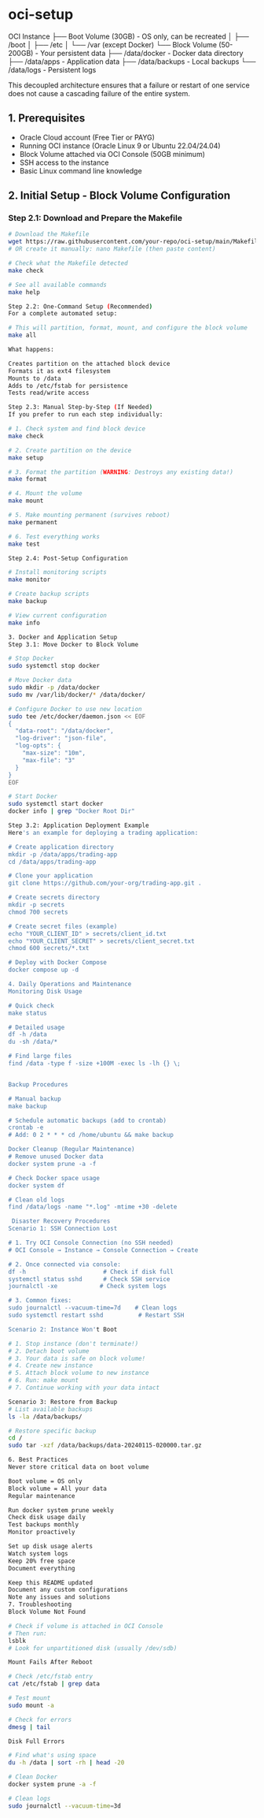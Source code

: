 # oci-setup

OCI Instance
├── Boot Volume (30GB) - OS only, can be recreated
│ ├── /boot
│ ├── /etc
│ └── /var (except Docker)
└── Block Volume (50-200GB) - Your persistent data
├── /data/docker - Docker data directory
├── /data/apps - Application data
├── /data/backups - Local backups
└── /data/logs - Persistent logs


This decoupled architecture ensures that a failure or restart of one service does not cause a cascading failure of the entire system.

## 1. Prerequisites

*   Oracle Cloud account (Free Tier or PAYG)
*   Running OCI instance (Oracle Linux 9 or Ubuntu 22.04/24.04)
*   Block Volume attached via OCI Console (50GB minimum)
*   SSH access to the instance
*   Basic Linux command line knowledge

## 2. Initial Setup - Block Volume Configuration

### Step 2.1: Download and Prepare the Makefile

```bash
# Download the Makefile
wget https://raw.githubusercontent.com/your-repo/oci-setup/main/Makefile
# OR create it manually: nano Makefile (then paste content)

# Check what the Makefile detected
make check

# See all available commands
make help

Step 2.2: One-Command Setup (Recommended)
For a complete automated setup:

# This will partition, format, mount, and configure the block volume
make all

What happens:

Creates partition on the attached block device
Formats it as ext4 filesystem
Mounts to /data
Adds to /etc/fstab for persistence
Tests read/write access

Step 2.3: Manual Step-by-Step (If Needed)
If you prefer to run each step individually:

# 1. Check system and find block device
make check

# 2. Create partition on the device
make setup

# 3. Format the partition (WARNING: Destroys any existing data!)
make format

# 4. Mount the volume
make mount

# 5. Make mounting permanent (survives reboot)
make permanent

# 6. Test everything works
make test

Step 2.4: Post-Setup Configuration

# Install monitoring scripts
make monitor

# Create backup scripts
make backup

# View current configuration
make info

3. Docker and Application Setup
Step 3.1: Move Docker to Block Volume

# Stop Docker
sudo systemctl stop docker

# Move Docker data
sudo mkdir -p /data/docker
sudo mv /var/lib/docker/* /data/docker/

# Configure Docker to use new location
sudo tee /etc/docker/daemon.json << EOF
{
  "data-root": "/data/docker",
  "log-driver": "json-file",
  "log-opts": {
    "max-size": "10m",
    "max-file": "3"
  }
}
EOF

# Start Docker
sudo systemctl start docker
docker info | grep "Docker Root Dir"

Step 3.2: Application Deployment Example
Here's an example for deploying a trading application:

# Create application directory
mkdir -p /data/apps/trading-app
cd /data/apps/trading-app

# Clone your application
git clone https://github.com/your-org/trading-app.git .

# Create secrets directory
mkdir -p secrets
chmod 700 secrets

# Create secret files (example)
echo "YOUR_CLIENT_ID" > secrets/client_id.txt
echo "YOUR_CLIENT_SECRET" > secrets/client_secret.txt
chmod 600 secrets/*.txt

# Deploy with Docker Compose
docker compose up -d

4. Daily Operations and Maintenance
Monitoring Disk Usage

# Quick check
make status

# Detailed usage
df -h /data
du -sh /data/*

# Find large files
find /data -type f -size +100M -exec ls -lh {} \;


Backup Procedures

# Manual backup
make backup

# Schedule automatic backups (add to crontab)
crontab -e
# Add: 0 2 * * * cd /home/ubuntu && make backup

Docker Cleanup (Regular Maintenance)
# Remove unused Docker data
docker system prune -a -f

# Check Docker space usage
docker system df

# Clean old logs
find /data/logs -name "*.log" -mtime +30 -delete

 Disaster Recovery Procedures
Scenario 1: SSH Connection Lost

# 1. Try OCI Console Connection (no SSH needed)
# OCI Console → Instance → Console Connection → Create

# 2. Once connected via console:
df -h                      # Check if disk full
systemctl status sshd      # Check SSH service
journalctl -xe            # Check system logs

# 3. Common fixes:
sudo journalctl --vacuum-time=7d    # Clean logs
sudo systemctl restart sshd          # Restart SSH

Scenario 2: Instance Won't Boot

# 1. Stop instance (don't terminate!)
# 2. Detach boot volume
# 3. Your data is safe on block volume!
# 4. Create new instance
# 5. Attach block volume to new instance
# 6. Run: make mount
# 7. Continue working with your data intact

Scenario 3: Restore from Backup
# List available backups
ls -la /data/backups/

# Restore specific backup
cd /
sudo tar -xzf /data/backups/data-20240115-020000.tar.gz

6. Best Practices
Never store critical data on boot volume

Boot volume = OS only
Block volume = All your data
Regular maintenance

Run docker system prune weekly
Check disk usage daily
Test backups monthly
Monitor proactively

Set up disk usage alerts
Watch system logs
Keep 20% free space
Document everything

Keep this README updated
Document any custom configurations
Note any issues and solutions
7. Troubleshooting
Block Volume Not Found

# Check if volume is attached in OCI Console
# Then run:
lsblk
# Look for unpartitioned disk (usually /dev/sdb)

Mount Fails After Reboot

# Check /etc/fstab entry
cat /etc/fstab | grep data

# Test mount
sudo mount -a

# Check for errors
dmesg | tail

Disk Full Errors

# Find what's using space
du -h /data | sort -rh | head -20

# Clean Docker
docker system prune -a -f

# Clean logs
sudo journalctl --vacuum-time=3d
